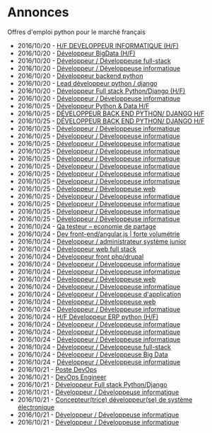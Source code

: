 # Annonces

Offres d'emploi python pour le marché français

* 2016/10/20 - [H/F DEVELOPPEUR INFORMATIQUE (H/F)](http://www.pyjobs.fr/jobs/details/3334/h-f-developpeur-informatique-h-f "H/F DEVELOPPEUR INFORMATIQUE (H/F)")
* 2016/10/20 - [Développeur BigData (H/F)](http://www.pyjobs.fr/jobs/details/3333/developpeur-bigdata-h-f "Développeur BigData (H/F)")
* 2016/10/20 - [Développeur / Développeuse full-stack](http://www.pyjobs.fr/jobs/details/3324/developpeur-developpeuse-full-stack "Développeur / Développeuse full-stack")
* 2016/10/20 - [Développeur / Développeuse informatique](http://www.pyjobs.fr/jobs/details/3326/developpeur-developpeuse-informatique "Développeur / Développeuse informatique")
* 2016/10/20 - [Développeur backend python](http://www.pyjobs.fr/jobs/details/3330/developpeur-backend-python "Développeur backend python")
* 2016/10/20 - [Lead développeur python / django](http://www.pyjobs.fr/jobs/details/3331/lead-developpeur-python-django "Lead développeur python / django")
* 2016/10/20 - [Développeur Full stack Python/Django (H/F)](http://www.pyjobs.fr/jobs/details/3328/developpeur-full-stack-python-django-h-f "Développeur Full stack Python/Django (H/F)")
* 2016/10/20 - [Développeur / Développeuse informatique](http://www.pyjobs.fr/jobs/details/3329/developpeur-developpeuse-informatique "Développeur / Développeuse informatique")
* 2016/10/25 - [Développeur Python & Data H/F](http://www.pyjobs.fr/jobs/details/3868/developpeur-python-data-h-f "Développeur Python & Data H/F")
* 2016/10/25 - [DÉVELOPPEUR BACK END PYTHON/ DJANGO H/F](http://www.pyjobs.fr/jobs/details/3862/developpeur-back-end-python-django-h-f "DÉVELOPPEUR BACK END PYTHON/ DJANGO H/F")
* 2016/10/25 - [DÉVELOPPEUR BACK END PYTHON/ DJANGO H/F](http://www.pyjobs.fr/jobs/details/3863/developpeur-back-end-python-django-h-f "DÉVELOPPEUR BACK END PYTHON/ DJANGO H/F")
* 2016/10/25 - [Développeur / Développeuse informatique](http://www.pyjobs.fr/jobs/details/3876/developpeur-developpeuse-informatique "Développeur / Développeuse informatique")
* 2016/10/25 - [Développeur / Développeuse informatique](http://www.pyjobs.fr/jobs/details/3866/developpeur-developpeuse-informatique "Développeur / Développeuse informatique")
* 2016/10/25 - [Développeur / Développeuse informatique](http://www.pyjobs.fr/jobs/details/3871/developpeur-developpeuse-informatique "Développeur / Développeuse informatique")
* 2016/10/25 - [Développeur / Développeuse informatique](http://www.pyjobs.fr/jobs/details/3873/developpeur-developpeuse-informatique "Développeur / Développeuse informatique")
* 2016/10/25 - [Développeur / Développeuse informatique](http://www.pyjobs.fr/jobs/details/3874/developpeur-developpeuse-informatique "Développeur / Développeuse informatique")
* 2016/10/25 - [Développeur / Développeuse informatique](http://www.pyjobs.fr/jobs/details/3870/developpeur-developpeuse-informatique "Développeur / Développeuse informatique")
* 2016/10/25 - [Développeur / Développeuse informatique](http://www.pyjobs.fr/jobs/details/3872/developpeur-developpeuse-informatique "Développeur / Développeuse informatique")
* 2016/10/25 - [Développeur / Développeuse informatique](http://www.pyjobs.fr/jobs/details/3867/developpeur-developpeuse-informatique "Développeur / Développeuse informatique")
* 2016/10/25 - [Développeur / Développeuse web](http://www.pyjobs.fr/jobs/details/3864/developpeur-developpeuse-web "Développeur / Développeuse web")
* 2016/10/25 - [Développeur / Développeuse informatique](http://www.pyjobs.fr/jobs/details/3865/developpeur-developpeuse-informatique "Développeur / Développeuse informatique")
* 2016/10/25 - [Développeur / Développeuse informatique](http://www.pyjobs.fr/jobs/details/3875/developpeur-developpeuse-informatique "Développeur / Développeuse informatique")
* 2016/10/25 - [Développeur / Développeuse informatique](http://www.pyjobs.fr/jobs/details/3861/developpeur-developpeuse-informatique "Développeur / Développeuse informatique")
* 2016/10/25 - [Développeur / Développeuse informatique](http://www.pyjobs.fr/jobs/details/3869/developpeur-developpeuse-informatique "Développeur / Développeuse informatique")
* 2016/10/24 - [Qa testeur – economie de partage](http://www.pyjobs.fr/jobs/details/3849/qa-testeur-economie-de-partage "Qa testeur – economie de partage")
* 2016/10/24 - [Dev front-end/angular.js | forte volumétrie](http://www.pyjobs.fr/jobs/details/3846/dev-front-end-angular-js-forte-volumetrie "Dev front-end/angular.js | forte volumétrie")
* 2016/10/24 - [Développeur / administrateur système junior](http://www.pyjobs.fr/jobs/details/3847/developpeur-administrateur-systeme-junior "Développeur / administrateur système junior")
* 2016/10/24 - [Développeur web full stack](http://www.pyjobs.fr/jobs/details/3848/developpeur-web-full-stack "Développeur web full stack")
* 2016/10/24 - [Développeur front php/drupal](http://www.pyjobs.fr/jobs/details/3845/developpeur-front-php-drupal "Développeur front php/drupal")
* 2016/10/24 - [Développeur / Développeuse informatique](http://www.pyjobs.fr/jobs/details/3860/developpeur-developpeuse-informatique "Développeur / Développeuse informatique")
* 2016/10/24 - [Développeur / Développeuse informatique](http://www.pyjobs.fr/jobs/details/3853/developpeur-developpeuse-informatique "Développeur / Développeuse informatique")
* 2016/10/24 - [Développeur / Développeuse web](http://www.pyjobs.fr/jobs/details/3842/developpeur-developpeuse-web "Développeur / Développeuse web")
* 2016/10/24 - [Développeur / Développeuse informatique](http://www.pyjobs.fr/jobs/details/3856/developpeur-developpeuse-informatique "Développeur / Développeuse informatique")
* 2016/10/24 - [Développeur / Développeuse d'application](http://www.pyjobs.fr/jobs/details/3850/developpeur-developpeuse-dapplication "Développeur / Développeuse d'application")
* 2016/10/24 - [Développeur / Développeuse web](http://www.pyjobs.fr/jobs/details/3854/developpeur-developpeuse-web "Développeur / Développeuse web")
* 2016/10/24 - [Développeur / Développeuse informatique](http://www.pyjobs.fr/jobs/details/3852/developpeur-developpeuse-informatique "Développeur / Développeuse informatique")
* 2016/10/24 - [H/F Développeur ERP python (H/F)](http://www.pyjobs.fr/jobs/details/3855/h-f-developpeur-erp-python-h-f "H/F Développeur ERP python (H/F)")
* 2016/10/24 - [Développeur / Développeuse informatique](http://www.pyjobs.fr/jobs/details/3858/developpeur-developpeuse-informatique "Développeur / Développeuse informatique")
* 2016/10/24 - [Développeur / Développeuse informatique](http://www.pyjobs.fr/jobs/details/3859/developpeur-developpeuse-informatique "Développeur / Développeuse informatique")
* 2016/10/24 - [Développeur / Développeuse informatique](http://www.pyjobs.fr/jobs/details/3844/developpeur-developpeuse-informatique "Développeur / Développeuse informatique")
* 2016/10/24 - [Développeur / Développeuse full-stack](http://www.pyjobs.fr/jobs/details/3857/developpeur-developpeuse-full-stack "Développeur / Développeuse full-stack")
* 2016/10/24 - [Développeur / Développeuse Big Data](http://www.pyjobs.fr/jobs/details/3851/developpeur-developpeuse-big-data "Développeur / Développeuse Big Data")
* 2016/10/24 - [Développeur / Développeuse informatique](http://www.pyjobs.fr/jobs/details/3843/developpeur-developpeuse-informatique "Développeur / Développeuse informatique")
* 2016/10/21 - [Poste DevOps](http://www.pyjobs.fr/jobs/details/3840/poste-devops "Poste DevOps")
* 2016/10/21 - [DevOps Engineer](http://www.pyjobs.fr/jobs/details/3838/devops-engineer "DevOps Engineer")
* 2016/10/21 - [Développeur Full stack Python/Django](http://www.pyjobs.fr/jobs/details/3839/developpeur-full-stack-python-django "Développeur Full stack Python/Django")
* 2016/10/21 - [Développeur / Développeuse informatique](http://www.pyjobs.fr/jobs/details/3836/developpeur-developpeuse-informatique "Développeur / Développeuse informatique")
* 2016/10/21 - [Concepteur(trice) développeur(se) de système électronique](http://www.pyjobs.fr/jobs/details/3841/concepteur-trice-developpeur-se-de-systeme-electronique "Concepteur(trice) développeur(se) de système électronique")
* 2016/10/21 - [Développeur / Développeuse informatique](http://www.pyjobs.fr/jobs/details/3835/developpeur-developpeuse-informatique "Développeur / Développeuse informatique")
* 2016/10/21 - [Développeur / Développeuse informatique](http://www.pyjobs.fr/jobs/details/3837/developpeur-developpeuse-informatique "Développeur / Développeuse informatique")

